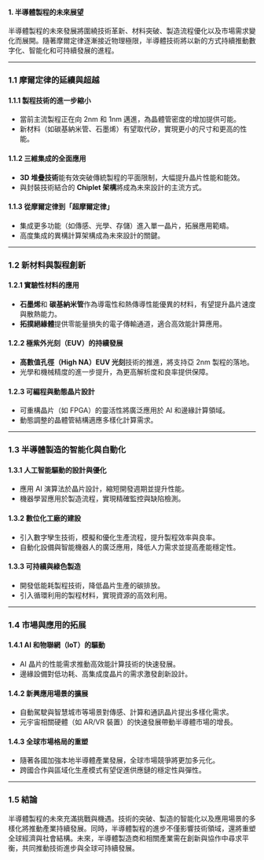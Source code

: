 #### 1. 半導體製程的未來展望  

半導體製程的未來發展將圍繞技術革新、材料突破、製造流程優化以及市場需求變化而展開。隨著摩爾定律逐漸接近物理極限，半導體技術將以新的方式持續推動數字化、智能化和可持續發展的進程。

---

### 1.1 摩爾定律的延續與超越  

#### 1.1.1 製程技術的進一步縮小  
- 當前主流製程正在向 2nm 和 1nm 邁進，為晶體管密度的增加提供可能。  
- 新材料（如碳基納米管、石墨烯）有望取代矽，實現更小的尺寸和更高的性能。  

#### 1.1.2 三維集成的全面應用  
- **3D 堆疊技術**能有效突破傳統製程的平面限制，大幅提升晶片性能和能效。  
- 與封裝技術結合的 **Chiplet 架構**將成為未來設計的主流方式。  

#### 1.1.3 從摩爾定律到「超摩爾定律」  
- 集成更多功能（如傳感、光學、存儲）進入單一晶片，拓展應用範疇。  
- 高度集成的異構計算架構成為未來設計的關鍵。  

---

### 1.2 新材料與製程創新  

#### 1.2.1 實驗性材料的應用  
- **石墨烯**和 **碳基納米管**作為導電性和熱傳導性能優異的材料，有望提升晶片速度與散熱能力。  
- **拓撲絕緣體**提供零能量損失的電子傳輸通道，適合高效能計算應用。  

#### 1.2.2 極紫外光刻（EUV）的持續發展  
- **高數值孔徑（High NA）EUV 光刻**技術的推進，將支持亞 2nm 製程的落地。  
- 光學和機械精度的進一步提升，為更高解析度和良率提供保障。  

#### 1.2.3 可編程與動態晶片設計  
- 可重構晶片（如 FPGA）的靈活性將廣泛應用於 AI 和邊緣計算領域。  
- 動態調整的晶體管結構適應多樣化計算需求。  

---

### 1.3 半導體製造的智能化與自動化  

#### 1.3.1 人工智能驅動的設計與優化  
- 應用 AI 演算法於晶片設計，縮短開發週期並提升性能。  
- 機器學習應用於製造流程，實現精確監控與缺陷檢測。  

#### 1.3.2 數位化工廠的建設  
- 引入數字孿生技術，模擬和優化生產流程，提升製程效率與良率。  
- 自動化設備與智能機器人的廣泛應用，降低人力需求並提高產能穩定性。  

#### 1.3.3 可持續與綠色製造  
- 開發低能耗製程技術，降低晶片生產的碳排放。  
- 引入循環利用的製程材料，實現資源的高效利用。  

---

### 1.4 市場與應用的拓展  

#### 1.4.1 AI 和物聯網（IoT）的驅動  
- AI 晶片的性能需求推動高效能計算技術的快速發展。  
- 邊緣設備對低功耗、高集成度晶片的需求激發創新設計。  

#### 1.4.2 新興應用場景的擴展  
- 自動駕駛與智慧城市等場景對傳感、計算和通訊晶片提出多樣化需求。  
- 元宇宙相關硬體（如 AR/VR 裝置）的快速發展帶動半導體市場的增長。  

#### 1.4.3 全球市場格局的重塑  
- 隨著各國加強本地半導體產業發展，全球市場競爭將更加多元化。  
- 跨國合作與區域化生產模式有望促進供應鏈的穩定性與彈性。  

---

### 1.5 結論  

半導體製程的未來充滿挑戰與機遇。技術的突破、製造的智能化以及應用場景的多樣化將推動產業持續發展。同時，半導體製程的進步不僅影響技術領域，還將重塑全球經濟與社會結構。未來，半導體製造商和相關產業需在創新與協作中尋求平衡，共同推動技術進步與全球可持續發展。